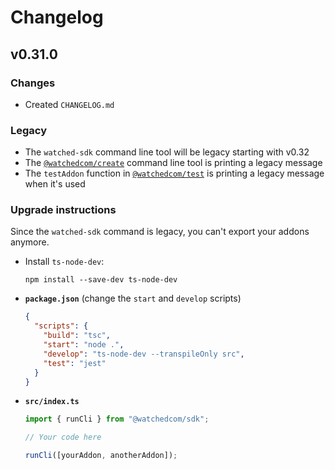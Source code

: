# Changelog

## v0.31.0

### Changes

- Created `CHANGELOG.md`

### Legacy

- The `watched-sdk` command line tool will be legacy starting with v0.32
- The [`@watchedcom/create`](packages/create) command line tool is printing a legacy message
- The `testAddon` function in [`@watchedcom/test`](packages/test) is printing a legacy message when it's used

### Upgrade instructions

Since the `watched-sdk` command is legacy, you can't export your addons anymore.

- Install `ts-node-dev`:

  ```shell
  npm install --save-dev ts-node-dev
  ```

- **`package.json`** (change the `start` and `develop` scripts)

  ```json
  {
    "scripts": {
      "build": "tsc",
      "start": "node .",
      "develop": "ts-node-dev --transpileOnly src",
      "test": "jest"
    }
  }
  ```

- **`src/index.ts`**

  ```ts
  import { runCli } from "@watchedcom/sdk";

  // Your code here

  runCli([yourAddon, anotherAddon]);
  ```
